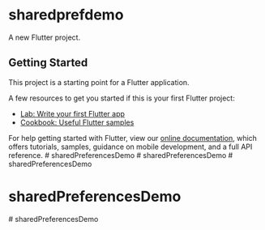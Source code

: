 # sharedprefdemo

A new Flutter project.

## Getting Started

This project is a starting point for a Flutter application.

A few resources to get you started if this is your first Flutter project:

- [Lab: Write your first Flutter app](https://flutter.dev/docs/get-started/codelab)
- [Cookbook: Useful Flutter samples](https://flutter.dev/docs/cookbook)

For help getting started with Flutter, view our
[online documentation](https://flutter.dev/docs), which offers tutorials,
samples, guidance on mobile development, and a full API reference.
#   s h a r e d P r e f e r e n c e s D e m o  
 #   s h a r e d P r e f e r e n c e s D e m o  
 # sharedPreferencesDemo
# sharedPreferencesDemo
#   s h a r e d P r e f e r e n c e s D e m o  
 
